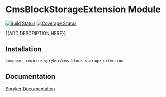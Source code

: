 # CmsBlockStorageExtension Module
[![Build Status](https://travis-ci.org/spryker/cms-block-storage-extension.svg)](https://travis-ci.org/spryker/cms-block-storage-extension)
[![Coverage Status](https://coveralls.io/repos/github/spryker/cms-block-storage-extension/badge.svg)](https://coveralls.io/github/spryker/cms-block-storage-extension)

{{ADD DESCRIPTION HERE}}

## Installation

```
composer require spryker/cms-block-storage-extension
```

## Documentation

[Spryker Documentation](https://academy.spryker.com/developing_with_spryker/module_guide/modules.html)
